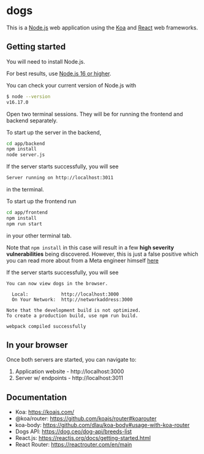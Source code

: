 # dogs

This is a [Node.js](https://nodejs.org/en/about/) web application
using the [Koa](https://koajs.com/) and [React](https://reactjs.org/)
web frameworks.

## Getting started

You will need to install Node.js.

For best results, use [Node.js 16 or higher](https://nodejs.org/).

You can check your current version of Node.js with

```sh
$ node --version
v16.17.0
```

Open two terminal sessions. They will be for running the 
frontend and backend separately.

To start up the server in the backend,
```sh
cd app/backend
npm install
node server.js
```

If the server starts successfully, you will see
```sh
Server running on http://localhost:3011
```

in the terminal.


To start up the frontend run
```sh
cd app/frontend
npm install
npm run start
```
in your other terminal tab.

Note that `npm install` in this case will result in a few **high severity vulnerabilities** being discovered.
However, this is just a false positive which you can read more about from a Meta engineer himself [here](https://github.com/facebook/create-react-app/issues/11174)

If the server starts successfully, you will see
```
You can now view dogs in the browser.

  Local:            http://localhost:3000
  On Your Network:  http://networkaddress:3000

Note that the development build is not optimized.
To create a production build, use npm run build.

webpack compiled successfully
```

## In your browser
Once both servers are started, you can navigate to: <br />
1. Application website - http://localhost:3000
2. Server w/ endpoints - http://localhost:3011


## Documentation

- Koa: https://koajs.com/
- @koa/router: https://github.com/koajs/router#koarouter
- koa-body: https://github.com/dlau/koa-body#usage-with-koa-router
- Dogs API: https://dog.ceo/dog-api/breeds-list
- React.js: https://reactjs.org/docs/getting-started.html
- React Router: https://reactrouter.com/en/main
